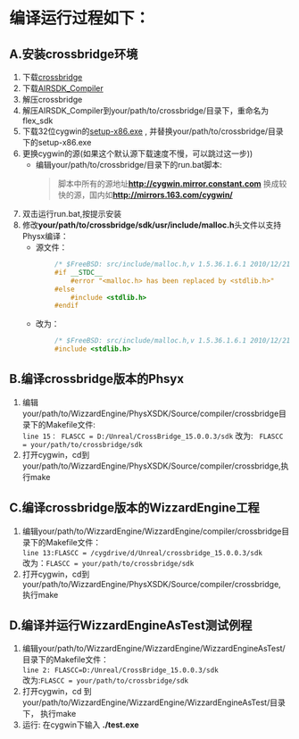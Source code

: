 # 编译运行过程如下：
## A.安装crossbridge环境
1. 下载[crossbridge](http://sourceforge.net/projects/crossbridge-community/files/latest/download)
2. 下载[AIRSDK_Compiler](http://www.adobe.com/devnet/air/air-sdk-download.html)
3. 解压crossbridge
4. 解压AIRSDK_Compiler到your/path/to/crossbridge/目录下，重命名为flex_sdk
5. 下载32位cygwin的[setup-x86.exe](https://cygwin.com/install.html) , 并替换your/path/to/crossbridge/目录下的setup-x86.exe
6. 更换cygwin的源(如果这个默认源下载速度不慢，可以跳过这一步))
    * 编辑your/path/to/crossbridge/目录下的run.bat脚本:
        > 脚本中所有的源地址**http://cygwin.mirror.constant.com** 换成较快的源，国内如**http://mirrors.163.com/cygwin/**
7. 双击运行run.bat,按提示安装
8. 修改**your/path/to/crossbridge/sdk/usr/include/malloc.h**头文件以支持Physx编译：
    * 源文件：  
    ``` C++
            /* $FreeBSD: src/include/malloc.h,v 1.5.36.1.6.1 2010/12/21 17:09:25 kensmith Exp $ */  
            #if __STDC__
                #error "<malloc.h> has been replaced by <stdlib.h>"
	        #else
	            #include <stdlib.h>
	        #endif
    ```
    * 改为：
    ```C++
            /* $FreeBSD: src/include/malloc.h,v 1.5.36.1.6.1 2010/12/21 17:09:25 kensmith Exp $ */
			#include <stdlib.h>
	```
## B.编译crossbridge版本的Phsyx
1. 编辑your/path/to/WizzardEngine/PhysXSDK/Source/compiler/crossbridge目录下的Makefile文件:  
       ``line 15： FLASCC = D:/Unreal/CrossBridge_15.0.0.3/sdk``
         改为: ` FLASCC = your/path/to/crossbridge/sdk`
2. 打开cygwin，cd到your/path/to/WizzardEngine/PhysXSDK/Source/compiler/crossbridge,执行make
## C.编译crossbridge版本的WizzardEngine工程
1. 编辑your/path/to/WizzardEngine/WizzardEngine/compiler/crossbridge目录下的Makefile文件：  
        `line 13:FLASCC = /cygdrive/d/Unreal/crossbridge_15.0.0.3/sdk`   
        改为：`FLASCC = your/path/to/crossbridge/sdk`
2. 打开cygwin，cd到your/path/to/WizzardEngine/PhysXSDK/Source/compiler/crossbridge, 执行make
## D.编译并运行WizzardEngineAsTest测试例程
1. 编辑your/path/to/WizzardEngine/WizzardEngine/WizzardEngineAsTest/目录下的Makefile文件：  
        `line 2: FLASCC=D:/Unreal/CrossBridge_15.0.0.3/sdk`  
        改为:`FLASCC = your/path/to/crossbridge/sdk`
2. 打开cygwin，cd 到your/path/to/WizzardEngine/WizzardEngine/WizzardEngineAsTest/目录下， 执行make
3. 运行: 在cygwin下输入 **./test.exe**